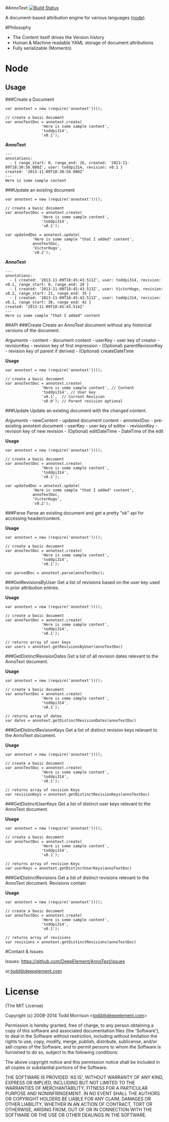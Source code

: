 #AnnoText [![Build Status](https://travis-ci.org/DeepElement/AnnoText.png?branch=master)](https://travis-ci.org/DeepElement/AnnoText)

  A document-based attribution engine for various languages ([node](http://nodejs.org)). 


#Philosophy

* The Content itself drives the Version history
* Human & Machine readable YAML storage of document attributions
* Fully serializable (Momento)


# Node
## Usage

###Create a Document

	var annotext = new (require('annotext'))();
	
	// create a basic document
	var annoTextDoc = annotext.create(
					'Here is some sample content',
					'toddpi314', 
					'v0.1');			

**AnnoText**

	---
	annotations:
	  - { range_start: 0, range_end: 26, created: '2013-11-09T18:30:56.080Z', user: toddpi314, revision: v0.1 }
	created: '2013-11-09T18:30:56.080Z'
	---
	Here is some sample content

###Update an existing document

	var annotext = new (require('annotext'))();
	
	// create a basic document
	var annoTextDoc = annotext.create(
					'Here is some sample content',
					'toddpi314', 
					'v0.1');
					
	var updatedDoc = annotext.update(
				'Here is some sample "that I added" content',
				annoTextDoc,
				'VictorHugo',
				'v0.2');
		

**AnnoText**

	---
	annotations:
	  - { created: '2013-11-09T18:45:43.511Z', user: toddpi314, revision: v0.1, range_start: 0, range_end: 20 }
	  - { created: '2013-11-09T18:45:43.513Z', user: VictorHugo, revision: v0.2, range_start: 21, range_end: 35 }
	  - { created: '2013-11-09T18:45:43.511Z', user: toddpi314, revision: v0.1, range_start: 36, range_end: 42 }
	created: '2013-11-09T18:45:43.514Z'
	---
	Here is some sample "that I added" content

##API
###Create
Create an AnnoText document without any historical versions of the document. 

_Arguments_
	- content - document content
	- userKey - user key of creator
	- revisionKey - revision key of first impression
	- (Optional) parentRevisionKey - revision key of parent if derived
	- (Optional) createDateTime

**Usage**

	var annotext = new (require('annotext'))();
	
	// create a basic document
	var annoTextDoc = annotext.create(
					'Here is some sample content', // Content
					'toddpi314', // User key
					'v0.1',  // Current Revision
					'v0.0'); // Parent revision optional		

###Update
Update an existing document with the changed content. 

_Arguments_
	- newContent - updated document content
	- annotextDoc - pre-existing annotext document
	- userKey - user key of editor
	- revisionKey - revision key of new revision
	- (Optional) editDateTime - DateTime of the edit

**Usage**

	var annotext = new (require('annotext'))();
	
	// create a basic document
	var annoTextDoc = annotext.create(
					'Here is some sample content',
					'toddpi314', 
					'v0.1');
					
	var updatedDoc = annotext.update(
				'Here is some sample "that I added" content',
				annoTextDoc,
				'VictorHugo',
				'v0.2');


###Parse
Parse an existing document and get a pretty "ok" api for accessing header/content.

**Usage**

	var annotext = new (require('annotext'))();
	
	// create a basic document
	var annoTextDoc = annotext.create(
					'Here is some sample content',
					'toddpi314', 
					'v0.1');
					
	var parsedDoc = annotext.parse(annoTextDoc);



###GetRevisionsByUser
Get a list of revisions based on the user key used in prior attribution entries.

**Usage**

	var annotext = new (require('annotext'))();
	
	// create a basic document
	var annoTextDoc = annotext.create(
					'Here is some sample content',
					'toddpi314', 
					'v0.1');
					
	// returns array of user keys
	var users = annotext.getRevisionsByUser(annoTextDoc)


###GetDistinctRevisionDates
Get a list of all revision dates relevant to the AnnoText document.

**Usage**

	var annotext = new (require('annotext'))();
	
	// create a basic document
	var annoTextDoc = annotext.create(
					'Here is some sample content',
					'toddpi314', 
					'v0.1');
					
	// returns array of dates
	var dates = annotext.getDistinctRevisionDates(annoTextDoc)

###GetDistinctRevisionKeys
Get a list of distinct revision keys relevant to the AnnoText document.

**Usage**

	var annotext = new (require('annotext'))();
	
	// create a basic document
	var annoTextDoc = annotext.create(
					'Here is some sample content',
					'toddpi314', 
					'v0.1');
					
	// returns array of revision Keys
	var revisionKeys = annotext.getDistinctRevisionKeys(annoTextDoc)

###GetDistinctUserKeys
Get a list of distinct user keys relevant to the AnnoText document.

**Usage**

	var annotext = new (require('annotext'))();
	
	// create a basic document
	var annoTextDoc = annotext.create(
					'Here is some sample content',
					'toddpi314', 
					'v0.1');
					
	// returns array of revision Keys
	var userKeys = annotext.getDistinctUserKeys(annoTextDoc)

###GetDistinctRevisions
Get a list of distinct revisions relevant to the AnnoText document.
Revisions contain 

**Usage**

	var annotext = new (require('annotext'))();
	
	// create a basic document
	var annoTextDoc = annotext.create(
					'Here is some sample content',
					'toddpi314', 
					'v0.1');
					
	// returns array of revisions
	var revisions = annotext.getDistinctRevisions(annoTextDoc)

#Contact & Issues

Issues: https://github.com/DeepElement/AnnoText/issues

or,<todd@deepelement.com>

# License

(The MIT License)

Copyright (c) 2008-2014 Todd Morrison &lt;todd@deepelement.com&gt;

Permission is hereby granted, free of charge, to any person obtaining
a copy of this software and associated documentation files (the
'Software'), to deal in the Software without restriction, including
without limitation the rights to use, copy, modify, merge, publish,
distribute, sublicense, and/or sell copies of the Software, and to
permit persons to whom the Software is furnished to do so, subject to
the following conditions:

The above copyright notice and this permission notice shall be
included in all copies or substantial portions of the Software.

THE SOFTWARE IS PROVIDED 'AS IS', WITHOUT WARRANTY OF ANY KIND,
EXPRESS OR IMPLIED, INCLUDING BUT NOT LIMITED TO THE WARRANTIES OF
MERCHANTABILITY, FITNESS FOR A PARTICULAR PURPOSE AND NONINFRINGEMENT.
IN NO EVENT SHALL THE AUTHORS OR COPYRIGHT HOLDERS BE LIABLE FOR ANY
CLAIM, DAMAGES OR OTHER LIABILITY, WHETHER IN AN ACTION OF CONTRACT,
TORT OR OTHERWISE, ARISING FROM, OUT OF OR IN CONNECTION WITH THE
SOFTWARE OR THE USE OR OTHER DEALINGS IN THE SOFTWARE.
